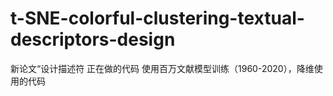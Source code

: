 # t-SNE-colorful-clustering-textual-descriptors-design
新论文“设计描述符 正在做的代码 使用百万文献模型训练（1960-2020），降维使用的代码
